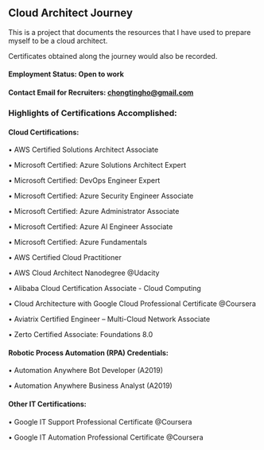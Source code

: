 ## Cloud Architect Journey

This is a project that documents the resources that I have used to prepare myself to be a cloud architect.

Certificates obtained along the journey would also be recorded.

#### Employment Status: Open to work

#### Contact Email for Recruiters: chongtingho@gmail.com


### Highlights of Certifications Accomplished:

#### Cloud Certifications:

• AWS Certified Solutions Architect Associate

• Microsoft Certified: Azure Solutions Architect Expert

• Microsoft Certified: DevOps Engineer Expert

• Microsoft Certified: Azure Security Engineer Associate

• Microsoft Certified: Azure Administrator Associate

• Microsoft Certified: Azure AI Engineer Associate

• Microsoft Certified: Azure Fundamentals

• AWS Certified Cloud Practitioner

• AWS Cloud Architect Nanodegree @Udacity

• Alibaba Cloud Certification Associate - Cloud Computing

• Cloud Architecture with Google Cloud Professional Certificate @Coursera

• Aviatrix Certified Engineer – Multi-Cloud Network Associate

• Zerto Certified Associate: Foundations 8.0

#### Robotic Process Automation (RPA) Credentials:

• Automation Anywhere Bot Developer (A2019)

• Automation Anywhere Business Analyst (A2019)

#### Other IT Certifications:

• Google IT Support Professional Certificate @Coursera

• Google IT Automation Professional Certificate @Coursera
